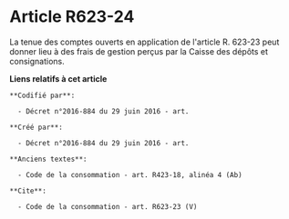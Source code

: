 # Article R623-24

La tenue des comptes ouverts en application de l'article R. 623-23 peut donner lieu à des frais de gestion perçus par la
Caisse des dépôts et consignations.

**Liens relatifs à cet article**

	**Codifié par**:

	  - Décret n°2016-884 du 29 juin 2016 - art.

	**Créé par**:

	  - Décret n°2016-884 du 29 juin 2016 - art.

	**Anciens textes**:

	  - Code de la consommation - art. R423-18, alinéa 4 (Ab)

	**Cite**:

	  - Code de la consommation - art. R623-23 (V)
